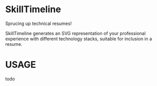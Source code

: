 SkillTimeline
==============

Sprucing up technical resumes!

SkillTimeline generates an SVG representation of your professional experience with different technology stacks, suitable for inclusion in a resume.

USAGE
============
todo


